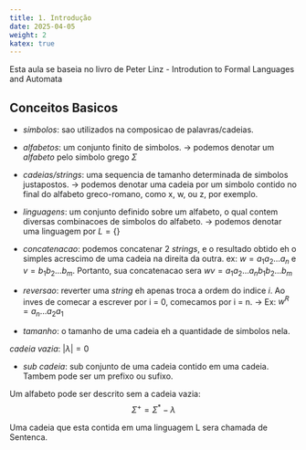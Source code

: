 ```yaml
---
title: 1. Introdução
date: 2025-04-05
weight: 2
katex: true
---
```


Esta aula se baseia no livro de Peter Linz - Introdution to Formal Languages and Automata

## Conceitos Basicos
- _simbolos_:  sao utilizados na composicao de palavras/cadeias.
- _alfabetos_: um conjunto finito de simbolos.
-> podemos denotar um _alfabeto_ pelo simbolo grego $\Sigma$
- _cadeias/strings_: uma sequencia de tamanho determinada de simbolos justapostos.
-> podemos denotar uma cadeia por um simbolo contido no final do alfabeto greco-romano, como x, w, ou z, por exemplo.

- _linguagens_: um conjunto definido sobre um alfabeto, o qual contem diversas combinacoes de simbolos do alfabeto.
-> podemos denotar uma linguagem por $L = \{ \}$

- _concatenacao_: podemos concatenar 2 _strings_, e o resultado obtido eh o simples acrescimo de uma cadeia na direita da outra.
ex: $w = a_1 a_2 \dots a_n$ e $v = b_1 b_2 \dots b_m$. Portanto, sua concatenacao sera $wv = a_1 a_2 \dots a_n b_1 b_2 \dots b_m$

- _reversao_: reverter uma _string_ eh apenas troca a ordem do indice _i_. Ao inves de comecar a escrever por i = 0, comecamos por i = n.
-> Ex: $w^{R} = a_{n} \dots a_2 a_1$

- _tamanho_: o tamanho de uma cadeia eh a quantidade de simbolos nela.

_cadeia vazia_: $| \lambda | = 0$
- _sub cadeia_: sub conjunto de uma cadeia contido em uma cadeia. Tambem pode ser um prefixo ou sufixo.

Um alfabeto pode ser descrito sem a cadeia vazia:
$$\Sigma^+ = \Sigma^* - {\lambda}$$

Uma cadeia que esta contida em uma linguagem L sera chamada de Sentenca.
